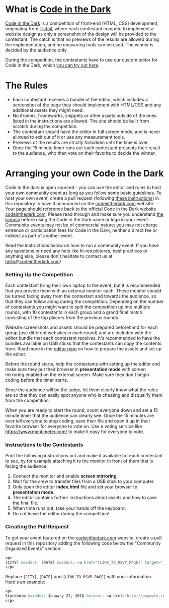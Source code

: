 # What is [Code in the Dark](http://codeinthedark.com)
[Code in the Dark](http://codeinthedark.com) is a competition of front-end (HTML, CSS) development, originating from [Tictail](https://tictail.com), where each contestant compete to implement a website design as only a screenshot of the design will be provided to the contestant. The catch is that no previews of the results are allowed during the implementation, and no measuring tools can be used. The winner is decided by the audience only.

During the competition, the contestants have to use our custom editor for Code in the Dark, which [you can try out here](http://codeinthedark.com/editor).

# The Rules
* Each contestant receives a bundle of the editor, which includes a screenshot of the page they should implement with HTML/CSS and any additional assets they might need.
* No iframes, frameworks, snippets or other assets outside of the ones listed in the instructions are allowed. The site should be built from scratch during the competition.
* The contestant should have the editor in full screen mode, and is never allowed to exit out of it or use any measurement tools.
* Previews of the results are strictly forbidden until the time is over.
* Once the 15 minute timer runs out each contestant presents their result to the audience, who then vote on their favorite to decide the winner.

# Arranging your own Code in the Dark
Code in the dark is open sourced - you can use the editor and rules to host your own community event as long as you follow some basic guidelines. To host your own event, create a pull request (following [these instructions](https://github.com/codeinthedark/codeinthedark.github.io#creating-the-pull-request)) in this repository to have it announced on the [codeinthedark.com](http://codeinthedark.com) website. Your page should reference back to the official Code in the Dark website [codeinthedark.com](http://codeinthedark.com). Please read through and make sure you understand [the license](https://github.com/codeinthedark/codeinthedark.github.io/blob/master/LICENSE) before using the Code in the Dark name or logo in your event. Community events may not be of commercial nature; you may not charge entrence or participation fees for Code in the Dark, neither a direct fee or indirect as part of another event.

Read the instructions below on how to run a community event. If you have any questions or need any help like hi-res pictures, best practices or anything else, please don't hesitate to contact us at hello@codeinthedark.com!

### Setting Up the Competition
Each contestant bring their own laptop to the event, but it is recommended that you provide them with an external monitor each. These monitor should be turned facing away from the contestant and towards the audience, so that they can follow along during the competition. 
Depending on the number of contestants you might want to split the competition up into multiple rounds, with 10 contestants in each group and a grand final match consisting of the top placers from the previous rounds.

Website screenshots and assets should be prepared beforehand for each group (use different websites in each round) and are included with the editor bundle that each contestant receives. It's recommended to have the bundles available on USB sticks that the contestants can copy the contents from. Read more in the [editor repo](https://github.com/codeinthedark/editor) on how to prepare the assets and set up the editor.

Before the round starts, help the contestants with setting up the editor and make sure they put their browser in **presentation mode** with screen mirroring enabled on the external screen. Make sure they don't begin coding before the timer starts.

Since the audience will be the judge, let them clearly know what the rules are so that they can easily spot anyone who is cheating and disqualify them from the competition.

When you are ready to start the round, count everyone down and set a 15 minute timer that the audience can clearly see. Once the 15 minutes are over tell everyone to stop coding, save their file and open it up in their favorite browser for everyone to vote on. Use a voting service like https://www.mentimeter.com/ to make it easy for everyone to vote.

### Instructions to the Contestants
Print the following instructions out and make it available for each contestant to see, by for example attaching it to the monitor in front of them that is facing the audience.

1. Connect the monitor and enable **screen mirroring**.
1. Wait for the crew to transfer files from a USB stick to your computer.
1. Only open the editor **index.html** file and set your browser to **presentation mode**.
1. The editor contains further instructions about assets and how to save the final file.
1. When time runs out, take your hands off the keyboard.
1. Do not leave the editor during the competition!

### Creating the Pull Request
To get your event featured on the [codeinthedark.com](http://codeinthedark.com) website, create a pull request in this repository adding the following code below the "Community Organized Events" section:

```html
<p>
[CITY] &middot; [DATE] &middot; <a href="[LINK_TO_RSVP_PAGE]" target="_blank">RSVP</a>
</p>
```

Replace `[CITY]`, `[DATE]` and `[LINK_TO_RSVP_PAGE]` with your information. Here's an example:

```html
<p>
Stockholm &middot; January 22, 2016 &middot; <a href="http://example.com" target="_blank">RSVP</a>
</p>
```
